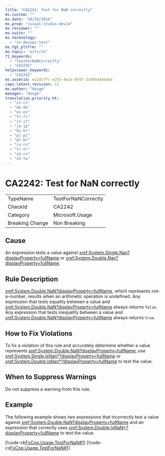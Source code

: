 ```yaml
---
title: "CA2242: Test for NaN correctly"
ms.custom: ""
ms.date: "10/19/2016"
ms.prod: "visual-studio-dev14"
ms.reviewer: ""
ms.suite: ""
ms.technology: 
  - "vs-devops-test"
ms.tgt_pltfrm: ""
ms.topic: "article"
f1_keywords: 
  - "TestForNaNCorrectly"
  - "CA2242"
helpviewer_keywords: 
  - "CA2242"
ms.assetid: e12dcffc-e255-4e1e-8fdf-3c6054d44abe
caps.latest.revision: 11
ms.author: "douge"
manager: "douge"
translation.priority.ht: 
  - "cs-cz"
  - "de-de"
  - "es-es"
  - "fr-fr"
  - "it-it"
  - "ja-jp"
  - "ko-kr"
  - "pl-pl"
  - "pt-br"
  - "ru-ru"
  - "tr-tr"
  - "zh-cn"
  - "zh-tw"
---
```

# CA2242: Test for NaN correctly
|||  
|-|-|  
|TypeName|TestForNaNCorrectly|  
|CheckId|CA2242|  
|Category|Microsoft.Usage|  
|Breaking Change|Non Breaking|  
  
## Cause  
 An expression tests a value against <xref:System.Single.Nan?displayProperty=fullName> or <xref:System.Double.Nan?displayProperty=fullName>.  
  
## Rule Description  
 <xref:System.Double.NaN?displayProperty=fullName>, which represents not-a-number, results when an arithmetic operation is undefined. Any expression that tests equality between a value and <xref:System.Double.NaN?displayProperty=fullName> always returns `false`. Any expression that tests inequality between a value and <xref:System.Double.NaN?displayProperty=fullName> always returns `true`.  
  
## How to Fix Violations  
 To fix a violation of this rule and accurately determine whether a value represents <xref:System.Double.NaN?displayProperty=fullName>, use <xref:System.Single.IsNan*?displayProperty=fullName> or <xref:System.Double.IsNan*?displayProperty=fullName> to test the value.  
  
## When to Suppress Warnings  
 Do not suppress a warning from this rule.  
  
## Example  
 The following example shows two expressions that incorrectly test a value against <xref:System.Double.NaN?displayProperty=fullName> and an expression that correctly uses <xref:System.Double.IsNaN*?displayProperty=fullName> to test the value.  
  
 [!code-vb[FxCop.Usage.TestForNaN#1](../code-quality/codesnippet/VisualBasic/ca2242--test-for-nan-correctly_1.vb)]
 [!code-cs[FxCop.Usage.TestForNaN#1](../code-quality/codesnippet/CSharp/ca2242--test-for-nan-correctly_1.cs)]